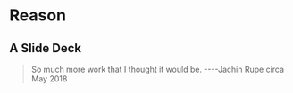 # Reason

## A Slide Deck

> So much more work that I thought it would be. ----Jachin Rupe circa May 2018

